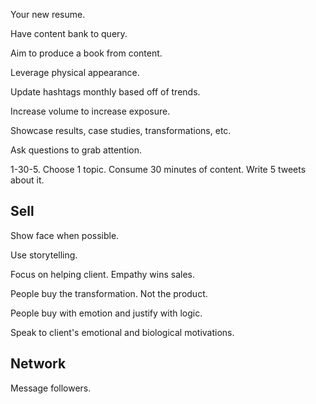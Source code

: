 Your new resume.

Have content bank to query.

Aim to produce a book from content.

Leverage physical appearance.

Update hashtags monthly based off of trends.

Increase volume to increase exposure.

Showcase results, case studies, transformations, etc.

Ask questions to grab attention.

1-30-5. Choose 1 topic. Consume 30 minutes of content. Write 5 tweets about it.

## Sell

Show face when possible.

Use storytelling.

Focus on helping client. Empathy wins sales.

People buy the transformation. Not the product.

People buy with emotion and justify with logic.

Speak to client's emotional and biological motivations.

## Network

Message followers.
